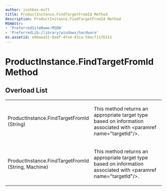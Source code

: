 ```yaml
---
author: joshbax-msft
title: ProductInstance.FindTargetFromId Method
description: ProductInstance.FindTargetFromId Method
MSHAttr:
- 'PreferredSiteName:MSDN'
- 'PreferredLib:/library/windows/hardware'
ms.assetid: e90aaa51-0adf-4fe4-83ce-59acf11f6151
---
```


# ProductInstance.FindTargetFromId Method


## Overload List


<table>
<colgroup>
<col width="50%" />
<col width="50%" />
</colgroup>
<tbody>
<tr class="odd">
<td><p>ProductInstance.FindTargetFromId (String)</p></td>
<td><p>This method returns an appropriate target type based on information associated with &lt;paramref name=&quot;targetId&quot;/&gt;.</p></td>
</tr>
<tr class="even">
<td><p>ProductInstance.FindTargetFromId (String, Machine)</p></td>
<td><p>This method returns an appropriate target type based on information associated with &lt;paramref name=&quot;targetId&quot;/&gt;.</p></td>
</tr>
</tbody>
</table>

 

 

 






